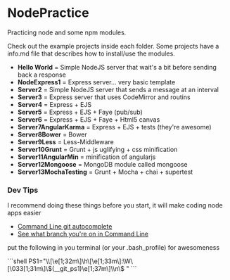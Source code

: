 NodePractice
============

<p>
  Practicing node and some npm modules.
</p>
<p>
  Check out the example projects inside each folder. Some projects have a info.md file that describes how to install/use the modules.
</p>

<ul>
  <li>
    <b>Hello World</b> = Simple NodeJS server that wait's a bit before sending back a response
  </li>
  
  <li>
    <b>NodeExpress1</b> = Express server... very basic template
  </li>
  
  <li>
    <b>Server2</b> = Simple NodeJS server that sends a message at an interval
  </li>
  
  <li>
    <b>Server3</b> = Express server that uses CodeMirror and routins
  </li>
  
  <li>
    <b>Server4</b> = Express + EJS
  </li>
  <li>
    <b>Server5</b> = Express + EJS + Faye (pub/sub)
  </li>
  
  <li>
    <b>Server6</b> = Express + EJS + Faye + Html5 canvas
  </li>
  
  <li>
    <b>Server7AngularKarma</b> = Express + EJS + tests (they're awesome)
  </li>
  
  <li>
    <b>Server8Bower</b> = Bower
  </li>
  
  <li>
    <b>Server9Less</b> = Less-Middleware
  </li>
  
  <li>
    <b>Server10Grunt</b> = Grunt + js uglifying + css minification
  </li>
  
  <li>
    <b>Server11AngularMin</b> = minification of angularjs
  </li>
  
  <li>
    <b>Server12Mongoose</b> = MongoDB module called mongoose
  </li>
  
  <li>
    <b>Server13MochaTesting</b> = Grunt + Mocha + chai + supertest
  </li>
  
</ul>

<h3>Dev Tips</h3>
<p>
  I recommend doing these things before you start, it will make coding node apps easier
</p>
<ul>
  <li><a href="http://code-worrier.com/blog/autocomplete-git/">Command Line git autocomplete</a></li>
  <li><a href="http://code-worrier.com/blog/git-branch-in-bash-prompt/">See what branch you're on in Command Line</a></li>
</ul>

<p>put the following in you terminal (or your .bash_profile) for awesomeness </p>
```shell
PS1="\\[\e[1;32m\]\h\[\e[1;33m\]:\W\[\033[1;31m\]\$(__git_ps1)\e[1;37m\]\\n\$ "
```
